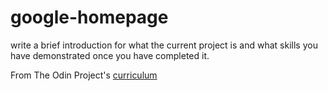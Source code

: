 # google-homepage
write a brief introduction for what the current project is and what skills you have demonstrated once you have completed it.

 From The Odin Project's [curriculum](http://www.theodinproject.com/courses/web-development-101/lessons/html-css)